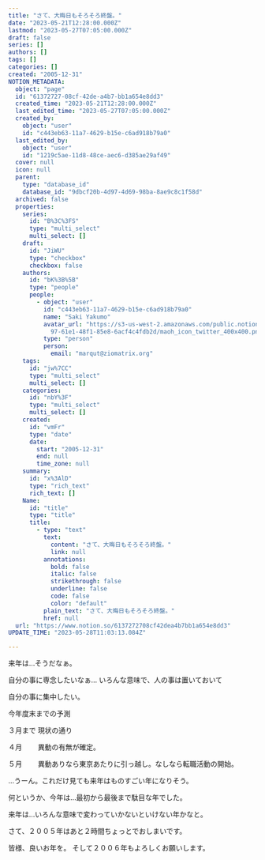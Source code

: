 ```yaml
---
title: "さて、大晦日もそろそろ終盤。"
date: "2023-05-21T12:28:00.000Z"
lastmod: "2023-05-27T07:05:00.000Z"
draft: false
series: []
authors: []
tags: []
categories: []
created: "2005-12-31"
NOTION_METADATA:
  object: "page"
  id: "61372727-08cf-42de-a4b7-bb1a654e8dd3"
  created_time: "2023-05-21T12:28:00.000Z"
  last_edited_time: "2023-05-27T07:05:00.000Z"
  created_by:
    object: "user"
    id: "c443eb63-11a7-4629-b15e-c6ad918b79a0"
  last_edited_by:
    object: "user"
    id: "1219c5ae-11d8-48ce-aec6-d385ae29af49"
  cover: null
  icon: null
  parent:
    type: "database_id"
    database_id: "9dbcf20b-4d97-4d69-98ba-8ae9c8c1f58d"
  archived: false
  properties:
    series:
      id: "B%3C%3FS"
      type: "multi_select"
      multi_select: []
    draft:
      id: "JiWU"
      type: "checkbox"
      checkbox: false
    authors:
      id: "bK%3B%5B"
      type: "people"
      people:
        - object: "user"
          id: "c443eb63-11a7-4629-b15e-c6ad918b79a0"
          name: "Saki Yakumo"
          avatar_url: "https://s3-us-west-2.amazonaws.com/public.notion-static.com/3ad1c4\
            97-61e1-48f1-85e8-6acf4c4fdb2d/maoh_icon_twitter_400x400.png"
          type: "person"
          person:
            email: "marqut@ziomatrix.org"
    tags:
      id: "jw%7CC"
      type: "multi_select"
      multi_select: []
    categories:
      id: "nbY%3F"
      type: "multi_select"
      multi_select: []
    created:
      id: "vmFr"
      type: "date"
      date:
        start: "2005-12-31"
        end: null
        time_zone: null
    summary:
      id: "x%3AlD"
      type: "rich_text"
      rich_text: []
    Name:
      id: "title"
      type: "title"
      title:
        - type: "text"
          text:
            content: "さて、大晦日もそろそろ終盤。"
            link: null
          annotations:
            bold: false
            italic: false
            strikethrough: false
            underline: false
            code: false
            color: "default"
          plain_text: "さて、大晦日もそろそろ終盤。"
          href: null
  url: "https://www.notion.so/6137272708cf42dea4b7bb1a654e8dd3"
UPDATE_TIME: "2023-05-28T11:03:13.084Z"

---
```

<link rel="stylesheet" href="https://cdn.jsdelivr.net/npm/katex@0.16.2/dist/katex.min.css" integrity="sha384-bYdxxUwYipFNohQlHt0bjN/LCpueqWz13HufFEV1SUatKs1cm4L6fFgCi1jT643X" crossorigin="anonymous">


来年は…そうだなぁ。


自分の事に専念したいなぁ… いろんな意味で、人の事は置いておいて


自分の事に集中したい。


今年度末までの予測


３月まで 現状の通り


４月　 　異動の有無が確定。


５月　 　異動ありなら東京あたりに引っ越し。なしなら転職活動の開始。


…うーん。これだけ見ても来年はものすごい年になりそう。


何というか、今年は…最初から最後まで駄目な年でした。


来年は…いろんな意味で変わっていかないといけない年かなと。


さて、２００５年はあと２時間ちょっとでおしまいです。


皆様、良いお年を。 そして２００６年もよろしくお願いします。

